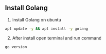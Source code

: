 ## Install Golang

1. Install Golang on ubuntu
```bash
apt update -y && apt install -y golang
```

2. After install open terminal and run command
```bash
go version
```